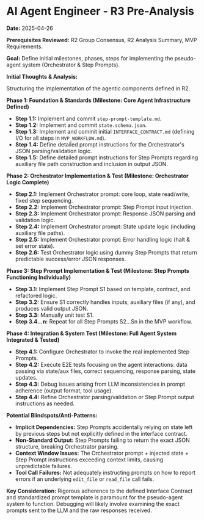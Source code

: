 # AI Agent Engineer - R3 Pre-Analysis

**Date:** 2025-04-26

**Prerequisites Reviewed:** R2 Group Consensus, R2 Analysis Summary, MVP Requirements.

**Goal:** Define initial milestones, phases, steps for implementing the pseudo-agent system (Orchestrator & Step Prompts).

**Initial Thoughts & Analysis:**

Structuring the implementation of the agentic components defined in R2.

**Phase 1: Foundation & Standards (Milestone: Core Agent Infrastructure Defined)**
*   **Step 1.1:** Implement and commit `step-prompt-template.md`.
*   **Step 1.2:** Implement and commit `state.schema.json`.
*   **Step 1.3:** Implement and commit initial `INTERFACE_CONTRACT.md` (defining I/O for all steps in `MVP_WORKFLOW.md`).
*   **Step 1.4:** Define detailed prompt instructions for the Orchestrator's JSON parsing/validation logic.
*   **Step 1.5:** Define detailed prompt instructions for Step Prompts regarding auxiliary file path construction and inclusion in output JSON.

**Phase 2: Orchestrator Implementation & Test (Milestone: Orchestrator Logic Complete)**
*   **Step 2.1:** Implement Orchestrator prompt: core loop, state read/write, fixed step sequencing.
*   **Step 2.2:** Implement Orchestrator prompt: Step Prompt input injection.
*   **Step 2.3:** Implement Orchestrator prompt: Response JSON parsing and validation logic.
*   **Step 2.4:** Implement Orchestrator prompt: State update logic (including auxiliary file paths).
*   **Step 2.5:** Implement Orchestrator prompt: Error handling logic (halt & set error state).
*   **Step 2.6:** Test Orchestrator logic using dummy Step Prompts that return predictable success/error JSON responses.

**Phase 3: Step Prompt Implementation & Test (Milestone: Step Prompts Functioning Individually)**
*   **Step 3.1:** Implement Step Prompt S1 based on template, contract, and refactored logic.
*   **Step 3.2:** Ensure S1 correctly handles inputs, auxiliary files (if any), and produces valid output JSON.
*   **Step 3.3:** Manually unit test S1.
*   **Step 3.4...n:** Repeat for all Step Prompts S2...Sn in the MVP workflow.

**Phase 4: Integration & System Test (Milestone: Full Agent System Integrated & Tested)**
*   **Step 4.1:** Configure Orchestrator to invoke the real implemented Step Prompts.
*   **Step 4.2:** Execute E2E tests focusing on the agent interactions: data passing via state/aux files, correct sequencing, response parsing, state updates.
*   **Step 4.3:** Debug issues arising from LLM inconsistencies in prompt adherence (output format, tool usage).
*   **Step 4.4:** Refine Orchestrator parsing/validation or Step Prompt output instructions as needed.

**Potential Blindspots/Anti-Patterns:**
*   **Implicit Dependencies:** Step Prompts accidentally relying on state left by previous steps but not explicitly defined in the interface contract.
*   **Non-Standard Output:** Step Prompts failing to return the exact JSON structure, breaking Orchestrator parsing.
*   **Context Window Issues:** The Orchestrator prompt + injected state + Step Prompt instructions exceeding context limits, causing unpredictable failures.
*   **Tool Call Failures:** Not adequately instructing prompts on how to report errors if an underlying `edit_file` or `read_file` call fails.

**Key Consideration:** Rigorous adherence to the defined Interface Contract and standardized prompt template is paramount for the pseudo-agent system to function. Debugging will likely involve examining the exact prompts sent to the LLM and the raw responses received. 